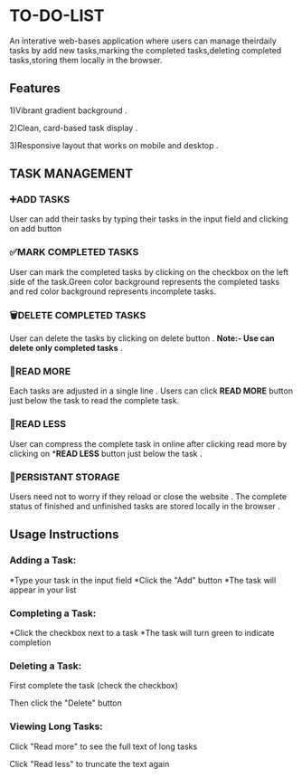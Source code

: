 # TO-DO-LIST
An interative web-bases application where users can manage theirdaily tasks by add new tasks,marking the completed tasks,deleting completed tasks,storing them locally in the browser.
## Features
1)Vibrant gradient background .

2)Clean, card-based task display .

3)Responsive layout that works on mobile and desktop .

## TASK MANAGEMENT
### ➕ADD TASKS
User can add their tasks by typing their tasks in the input field and clicking on add button
### ✅MARK COMPLETED TASKS
User can mark the completed tasks by clicking on the checkbox on the left side of the task.Green color background represents the completed tasks and red color background represents incomplete tasks. 
### 🗑DELETE COMPLETED TASKS
User can delete the tasks by clicking on delete button . 
**Note:- Use can delete only completed tasks** .
### 🔽READ MORE
Each tasks are adjusted in a single line . Users can click **READ MORE** button just below the task to read the complete task.
### 🔼READ LESS
User can compress the complete task in online after clicking read more by clicking on ***READ LESS** button just below the task .

### 🫙PERSISTANT STORAGE
Users need not to worry if they reload or close the website . The complete status of finished and unfinished tasks are stored locally in the browser .

## Usage Instructions
### Adding a Task:
*Type your task in the input field
*Click the "Add" button
*The task will appear in your list
### Completing a Task:
*Click the checkbox next to a task
*The task will turn green to indicate completion
### Deleting a Task:
First complete the task (check the checkbox)

Then click the "Delete" button
### Viewing Long Tasks:
Click "Read more" to see the full text of long tasks

Click "Read less" to truncate the text again


